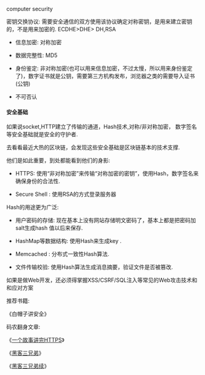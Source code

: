  computer security
 
密钥交换协议: 需要安全通信的双方使用该协议确定对称密钥，是用来建立密钥的，不是用来加密的. ECDHE>DHE> DH,RSA

- 信息加密: 对称加密

- 数据完整性: MD5

- 身份鉴定: 非对称加密(也可以用来信息加密，不过太慢，所以用来身份鉴定了)，数字证书就是公钥，需要第三方机构发布，浏览器之类的需要导入证书(公钥) 

- 不可否认

#### 安全基础

如果说socket,HTTP建立了传输的通道，Hash技术,对称/非对称加密， 数字签名等安全基础就是安全的守护者. 

去看看最近大热的区块链，会发现这些安全基础是区块链基本的技术支撑. 

他们是如此重要，到处都能看到他们的身影: 

- HTTPS: 使用“非对称加密”来传输“对称加密的密钥”，使用Hash，数字签名来确保身份的合法性. 

- Secure Shell :  使用RSA的方式登录服务器

Hash的用途更为广泛: 

- 用户密码的存储:  现在基本上没有网站存储明文密码了，基本上都是把密码加salt生成hash 值以后来保存. 

- HashMap等数据结构:  使用Hash来生成key . 

- Memcached : 分布式一致性Hash算法. 

- 文件传输校验:  使用Hash算法生成消息摘要，验证文件是否被篡改. 

如果是做Web开发，还必须得掌握XSS/CSRF/SQL注入等常见的Web攻击技术和和应对方案

推荐书籍: 

《白帽子讲安全》

码农翻身文章: 

《[一个故事讲完HTTPS](http://mp.weixin.qq.com/s?__biz=MzAxOTc0NzExNg==&mid=2665513779&idx=1&sn=a1de58690ad4f95111e013254a026ca2&chksm=80d67b70b7a1f26697fa1626b3e9830dbdf4857d7a9528d22662f2e43af149265c4fd1b60024&scene=21#wechat_redirect)》

《[黑客三兄弟](http://mp.weixin.qq.com/s?__biz=MzAxOTc0NzExNg==&mid=2665514169&idx=1&sn=f6f8dffdb29c4075d094dd7203189e5b&chksm=80d67cfab7a1f5ecb7daf768a0364879c0d26483fd2e595d67bcf82822c5fbb9525323956d51&scene=21#wechat_redirect)》

《[黑客三兄弟续](http://mp.weixin.qq.com/s?__biz=MzAxOTc0NzExNg==&mid=2665514255&idx=1&sn=d187867dbd547351350b608a4810ab67&chksm=80d67d4cb7a1f45a227150ae0c4728ae2d23224de808308e735abf20b258decb30ac92ce9b34&scene=21#wechat_redirect)》